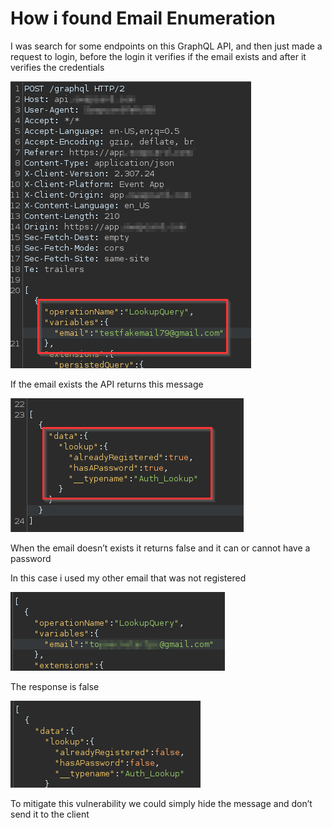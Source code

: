 # How i found Email Enumeration

I was search for some endpoints on this GraphQL API, and then just made a request to login, before the login it verifies if the email exists and after it verifies the credentials

![Untitled](images/Untitled.png)

If the email exists the API returns this message

![Untitled](images/Untitled%201.png)

When the email doesn’t exists it returns false and it can or cannot have a password

In this case i used my other email that was not registered

![Untitled](images/Untitled%202.png)

The response is false

![Untitled](images/Untitled%203.png)

To mitigate this vulnerability we could simply hide the message and don’t send it to the client
